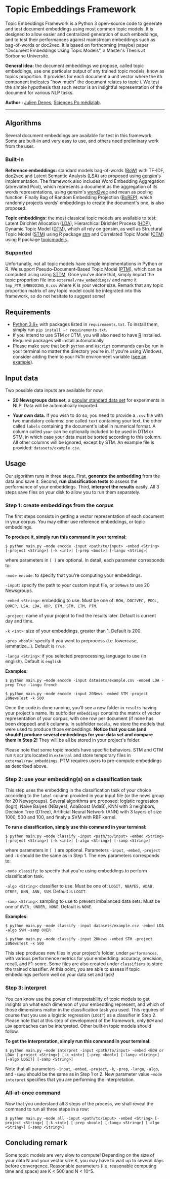 # Topic Embeddings Framework

Topic Embeddings Framework is a Python 3 open-source code to generate and test document embeddings using most common topic models. It is designed to allow easier and centralized generation of such embeddings, and to test their performances against mainstream embeddings such as bag-of-words or doc2vec. It is based on forthcoming (maybe) paper "Document Embeddings Using Topic Models", a Master's Thesis at Sorbonne Université.

**General idea:** the document embeddings we propose, called topic embeddings, use one particular output of any trained topic models, know as topics proportion. It provides for each document a unit vector where the ith component indicates "how much" the document relates to topic i. We test the simple hypothesis that such vector is an insightful representation of the document for various NLP tasks.


**Author :** [Julien Denes](https://github.com/jdenes/), [Sciences Po médialab](https://github.com/medialab).

---

## Algorithms

Several document embeddings are available for test in this framework. Some are built-in and very easy to use, and others need preliminary work from the user.

### Built-in

**Reference embeddings:** standard models bag-of-words ([BoW](https://doi.org/10.1080/00437956.1954.11659520)) with TF-IDF, [doc2vec](https://arxiv.org/abs/1405.4053) and Latent Semantic Analysis ([LSA](https://doi.org/10.1002/(SICI)1097-4571(199009)41:6%3C391::AID-ASI1%3E3.0.CO;2-9)) are proposed using [gensim](https://radimrehurek.com/gensim/)'s implementation. The framework also includes Word Embedding Aggregation (abreviated Pool), which represents a document as the aggregation of its words representations, using gensim's [word2vec](https://arxiv.org/abs/1310.4546) and mean as pooling function. Finally Bag of Random  Embedding  Projection ([BoREP](https://arxiv.org/abs/1901.10444)), which randomly projects words' embeddings to create the document's one, is also proposed.

**Topic embeddings:** the most classical topic models are available to test: Latent Dirichlet Allocation ([LDA](https://dl.acm.org/citation.cfm?id=944937)), Hierarchical Dirichlet Process ([HDP](https://doi.org/10.1198/016214506000000302)), Dynamic Topic Model ([DTM](https://doi.org/10.1145/1143844.1143859)), which all rely on gensim, as well as Structural Topic Model ([STM](https://doi.org/10.1111/ajps.12103)) using R package [stm](https://cran.r-project.org/web/packages/stm/index.html) and Correlated Topic Model ([CTM](https://dl.acm.org/citation.cfm?id=2976267)) using R package [topicmodels](https://cran.r-project.org/web/packages/topicmodels/index.html).

### Supported

Unfortunatly, not all topic models have simple implementations in Python or R. We support Pseudo-Document-Based Topic Model ([PTM](https://www.kdd.org/kdd2016/subtopic/view/topic-modeling-of-short-texts-a-pseudo-document-view)), which can be computed using using [STTM](https://github.com/qiang2100/STTM). Once you've done that, simply import the topic proportion file into `external/raw_embeddings/` and name it `tmp_PTM_EMBEDDING_K.csv` where K is your vector size. Remark that any topic proportion matrix of any topic model could be integrated into this framework, so do not hesitate to suggest some!

## Requirements

* [Python 3.6+](https://www.python.org/downloads/) with packages listed in `requirements.txt`. To install them, simply run `pip install -r requirements.txt`.
* If you intend to use STM or CTM, you will also need to have [R](https://www.r-project.org/) installed. Required packages will install automatically.
* Please make sure that both `python` and `Rscript` commands can be run in your terminal no matter the directory you're in. If you're using Windows, consider adding them to your `PATH` environment variable ([see an example](https://datatofish.com/add-python-to-windows-path/)).

## Input data

Two possible data inputs are available for now:
* **20 Newsgroups data set**, a [popular standard data set](http://qwone.com/~jason/20Newsgroups/) for experiments in NLP. Data will be automatically imported.

* **Your own data.** If you wish to do so, you need to provide a `.csv` file with two mandatory columns: one called `text` containing your text, the other called `labels` containing the document's label in numerical format. A column called `year` can be optionally included to be used in DTM or STM, in which case your data must be sorted according to this column. All other columns will be ignored, except by STM. An example file is provided: `datasets/example.csv`.


## Usage

Our algorithm runs in three steps. First, **generate the embedding** from the data and save it. Second, **run classification tests** to assess the performance of your embeddings. Third, **interpret the results** easily. All 3 steps save files on your disk to allow you to run them separately. 

### Step 1: create embeddings from the corpus

The first steps consists in getting a vector representation of each document in your corpus. You may either use reference embeddings, or topic embeddings.

**To produce it, simply run this command in your terminal:**

	$ python main.py –mode encode -input <path/to/input> -embed <String> [-project <String>] [-k <int>] [-prep <bool>] [-langu <String>]

where parameters in `[ ]` are optional. In detail, each parameter corresponds to:

`-mode encode`: to specify that you're computing your embeddings.

`-input`: specify the path to your custom input file, or `20News` to use 20 Newsgroups.

`-embed <String>`: embedding to use. Must be one of: `BOW, DOC2VEC, POOL, BOREP, LSA, LDA, HDP, DTM, STM, CTM, PTM`.

`-project`: name of your project to find the results later. Default is current day and time.

`-k <int>`: size of your embeddings, greater than 1. Default is 200.

`-prep <bool>`: specify if you want to preprocess (i.e. lowercase, lemmatize...). Default is `True`.

`-langu <String>`: if you selected preprocessing, language to use (in english). Default is `english`.

**Examples:**

	$ python main.py –mode encode -input datasets/example.csv -embed LDA -prep True -langu french
    
    $ python main.py –mode encode -input 20News -embed STM -project 20NewsTest -k 500

Once the code is done running, you'll see a new folder in `results` having your project's name. Its subfolder `embeddings` contains the matrix of vector representation of your corpus, with one row per document (if none has been dropped) and k columns. In subfolder `models`, we store the models that were used to produce those embeddings. **Notice that you can (and should!) produce several embeddings for your data set and compare them in Step 2!** They will be all be stored in your project's folder.

Please note that some topic models have specific behaviors. STM and CTM run `R` scripts located in `external` and store temporary files in `external/raw_embeddings`. PTM requires users to pre-compute embeddings as described above.

### Step 2: use your embedding(s) on a classification task

This step uses the embedding in the classification task of your choice according to the `label` column provided in your input file (or the news group for 20 Newsgroups). Several algorithms are proposed: logistic regression (logit), Naive Baiyes (NBayes), AdaBoost (AdaB), KNN with 3 neighbors, Decision Tree (DTree), Artificial Neural Network (ANN) with 3 layers of size 1000, 500 and 100, and finaly a SVM with RBF kernel.

**To run a classification, simply use this command in your terminal:**

	$ python main.py –mode classify -input <path/to/input> -embed <String> [-project <String>] [-k <int>] [-algo <String>] [-samp <String>]

where parameters in `[ ]` are optional. Parameters `-input`, `-embed`, `-project` and `-k` should be the same as in Step 1. The new parameters corresponds to:

`-mode classify`: to specify that you're using embeddings to perform classification task.

`-algo <String>`: classifier to use. Must be one of: `LOGIT, NBAYES, ADAB, DTREE, KNN, ANN, SVM`. Default is `LOGIT`.

`-samp <String>`: sampling to use to prevent imbalanced data sets. Must be one of `OVER, UNDER, NONE`. Default is `NONE`.

**Examples:**

	$ python main.py –mode classify -input datasets/example.csv -embed LDA -algo SVM -samp OVER
    
    $ python main.py –mode classify -input 20News -embed STM -project 20NewsTest -k 500
    
This step produces new files in your project's folder, under `performances`, with various performence metrics for your embedding: accuracy, precision, recall, and F1-score. Some files are also created under `classifiers` to store the trained classifier. At this point, you are able to assess if topic embeddings perform well on your data set and task!

### Step 3: interpret

You can know use the power of interpretability of topic models to get insights on what each dimenson of your embedding represent, and which of those dimensions matter in the classification task you used. This requires of course that you use a logistic regression (`LOGIT`) as a classifier in Step 2. Please note that at this step of development of the framework, only `BOW` and `LDA` approaches can be interpreted. Other built-in topic models should follow.

**To get the interpretation, simply run this command in your terminal:**

	$ python main.py –mode interpret -input <path/to/input> -embed <BOW or LDA> [-project <String>] [-k <int>] [-prep <bool>] [-langu <String>] [-algo LOGIT] [-samp <String>]

Note that all parameters `-input`, `-embed`, `-project`, `-k`, `-prep`, `-langu`, `-algo`, and `-samp` should be the same as in Step 1 or 2. New parameter value `–mode interpret` specifies that you are performing the interpretation.

### All-at-once command

Now that you understand all 3 steps of the process, we shall reveal the command to run all three steps in a row:

	$ python main.py –mode all -input <path/to/input> -embed <String> [-project <String>] [-k <int>] [-prep <bool>] [-langu <String>] [-algo <String>] [-samp <String>]

## Concluding remark

Some topic models are very slow to compute! Depending on the size of your data N and your vector size K, you may have to wait up to several days before convergence. Reasonable parameters (i.e. reasonable computing time and space) are K < 500 and N < 10^5.